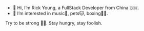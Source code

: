 - 👋 Hi, I’m Rick Young, a FullStack Developer from China 🇨🇳. 
- 👀 I’m interested in music🎵, pets🐱, boxing👊🏻. 

Try to be strong 👊🏻. 
Stay hungry, stay foolish. 

<!---
Rickyoung221/Rickyoung221 is a ✨ special ✨ repository because its `README.md` (this file) appears on your GitHub profile.
You can click the Preview link to take a look at your changes.
--->

